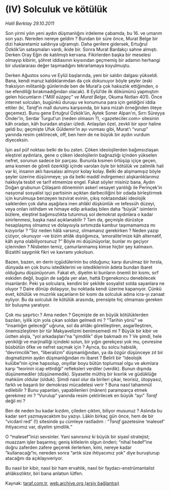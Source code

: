 # (IV) Solculuk ve kötülük

*Halil Berktay 29.10.2011*

<div class="yazi"><p>Son yirmi yılın yeni aydın düşmanlığını irdeleme çabamda, bu 16. ve umarım son yazı. Nereden nereye geldim ? Bundan bir süre önce, Murat Belge bir dizi hakaretamiz saldırıya uğramıştı. Daha gerilere gidersek, Ertuğrul Özkök’ün sataşmaları vardı, ikide bir. Sonra Murat Bardakçı sahne almıştı. Derken Oray Eğin de katılmıştı kervana. Fikirlerden başka bir meselesi olmayıp kibirin, şöhret iddiasının kıyısından geçmemiş bir adamın herhangi bir uluslararası değer taşımadığını tekrarlamaya koyulmuştu.</p>
<p>Derken Ağustos sonu ve Eylül başlarında, yeni bir saldırı dalgası yükseldi. Bana, kendi maruz kaldıklarımdan da çok dokunuyor böyle şeyler (eski fraksiyon militanlığı günlerinde ben de Murat’a çok haksızlık ettiğimden, o ise efendiliği bırakmadığından olacak). 8 Eylül’de ilk dökümünü yapmıştım gelen hücumların (<i>“Millî süzgeç” ve Murat Belge</i>, Okuma Notları 401). Önce internet solcuları, bugünkü duruşu ve konumuna para için geldiğini iddia ettiler (ki, <i>Taraf</i>’ın malî durumu karşısında, bir kara mizah örneğinden öteye geçemez). Bunu gene Ertuğrul Özkök’ün, Aytek Soner Alpan’ın, Sırrı Süreyya Önder’in, Serdar Turgut’un (neden olmasın ?), &lt;gazeteciler.com&gt; sitesinin kâh oradan, kâh buradan atışları izledi. Anlaşılan özel, zevkli bir spor haline geldi bu; geçmişte Ufuk Güldemir’in ayı vurması gibi, Murat’ı “vurup” yanında resim çektirecek, off, ben hem de ne büyük bir aydın vurdum diyeceksin.</p>
<p>İşin asıl püf noktası belki de bu zaten. Çöken ideolojilerden bağımsızlaşan eleştirel aydınlara, gene o çöken ideolojilerin bağnazlığı içinden yükselen nefret, sorunun sadece bir parçası. Bununla kısmen örtüşüp içiçe geçen, ama kısmen de göreli özerkliği içinde varolan öyle bir kötülük ve zalimlik hali var ki, insanın aklı havsalası almıyor kolay kolay. Belki de alışmamışız böyle şeyler üzerine düşünmeye; ya da belki maddî indirgemeci alışkanlıklarımız hakkıyla tesbit ve tarif etmemize engel. Fakat söyler misiniz bana, Aydın Doğan grubunun Çölaşanlı döneminin askerî vesayet yanlılığı ile Perinçek’in nasyonal sosyalist işçi partisinin açıktan darbeciliğini bir odada birleştirmek için kurulmuşa benzeyen tezvirat evinin, çıkış noktasındaki ideolojik saiklerden çok daha aşağılara inen ahlâkî düşkünlük ve tefessüh düzeyi, veya onları istihdam ve himaye edip arkadaş bilen daha “büyük” isimlerin bizlere, eleştirel bağımsızlıkta tutunmuş sol demokrat aydınlara o kadar sinirlenmesi, başka nasıl açıklanabilir ? Tam da, geçmişle dürüstçe hesaplaşmış olmamız ve dolayısıyla sırtımızda kambur taşımamamıza mı kızıyorlar ? “Siz neden hâlâ varsınız, olmamanız gerekirken ? Neden yazıp çiziyor, okunuyor –ve bizim ahlâk dışılığımıza, ‘amoralite’mize kâh alternatif, kâh ayna olabiliyorsunuz ?” Böyle mi düşünüyorlar, bunlar mı geçiyor içlerinden ? Nisbeten temiz, çamurlanmamış kimse hiçbir şey kalmasın. Bizatihî saygınlık fikri ve kavramı yokolsun. </p>
<p>Bazen, bazen, en derin içgüdülerinin bu olduğunu; karşı durulmaz bir hırsla, dünyada en çok bunu istediklerini ve istediklerinin âdeta bundan ibaret olduğunu düşünüyorum. Fakat eh, diyelim ki bunların önemli bir kısmı, sırf eskiden değil, bugün de sağda yer alan, hattâ Ergenekoncu denebilecek insanlardır. Peki ya solculara, kendini bir şekilde sosyalist solda sayanlara ne oluyor ? Daire dönüp dolaşıyor, bu noktada kendi üzerine kapanıyor. Çünkü evet, kötülük ve muzırlık saçanların bir kısmı da solculuk adına icra-yı zanaat eyliyor. Bu da solculuk ile kötülük arasında, prensipte hiç olmaması gereken bir buluşma yaratıyor. </p>
<p>Çok mu şaşırtıcı ? Ama neden ? Geçmişte de en büyük kötülüklerden bazıları, iyilik için yola çıkan soldan gelmedi mi ? “Tarihin yönü” ve “insanlığın geleceği” uğruna, sol da ahlâkı görelileştiren, asgarîleştiren, önemsizleştiren bir tür Makyavelizmi benimsemedi mi ? Büyük bir kibir ve üstten alışla, “yol arkadaşları”na “şimdilik” diye bakmadı mı ? Ve şimdi, hele yenikliği ve marjinalliği içindeki solun, bir yığın gerekçesi yok mu, çevresine büsbütün öfke ve nefret saçmak için ? Ayrıca, bu solcu habislik, “devrimcilik”ten, “liberalizm” düşmanlığından, ya da özgür düşünceye zıt bir dogmatizmin aydın düşmanlığından mı ibaret ? Belirli bir “ideolojik kulübe”nin içine hapsolup, onyıllar boyu bütün toplumsal olgu ve akımlara karşı “teorinin icap ettirdiği” refleksleri verdiler (verdik). Bunun dışında düşünemediler (düşünemedik). Siyasette müthiş bir kısırlık ve güdüklüğe mahkûm oldular (olduk). Şimdi nasıl olur da birileri çıkar, teorisiz, ütopyasız, farklı ve başarılı bir demokrasi mücadelesi verir ? Buna nasıl tahammül edilebilir ? Bunu yapanları, yapabilenleri (mânen) paramparça etmek gerekmez mi ? “Vurulup” yanında resim çektirilecek en büyük “ayı” <i>Taraf</i> değil mi ?</p>
<p>Ben de neden bu kadar kızdım, çileden çıktım, biliyor musunuz ? Aslında bu kadar sert yazmayacaktım bu yazıyı. Lâkin birkaç gün önce, hem de bir “vicdanî red” (!) sitesinde şu cümleye rastladım : “<i>Taraf</i> gazetesine ‘malesef’ ihtiyacımız var, diyelim şimdilik.”</p>
<p>O “malesef”inizi sevsinler. Yani sanırsınız ki büyük bir siyasî stratejist; muazzam işler başarmış; geniş kitlelerin olgun önderi; “nihaî hedef”ine doğru zaferden zafere geçerek ilerlerken, kimi, nereye kadar “kullanacağı”nı, nereden sonra “artık size ihtiyacımız yok” diye buruşturup atacağını da açıklayıveriyor. </p>
<p>Bu nasıl bir kibir, nasıl bir ham ervahlık, nasıl bir faydacı-enstrümantalist ahlâksızlıktır, biri bana anlatsın lütfen.</p>
</div>

Kaynak: [taraf.com.tr](http://www.taraf.com.tr/halil-berktay/makale-iv-solculuk-ve-kotuluk.htm), [web.archive.org (arşiv bağlantısı)](http://web.archive.org/web/20131023050729/http://www.taraf.com.tr/halil-berktay/makale-iv-solculuk-ve-kotuluk.htm)
